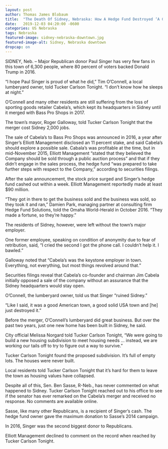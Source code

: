 ```yaml
---
layout: post
author: Thomas James Blobaum 
title:  "The Death Of Sidney, Nebraska: How A Hedge Fund Destroyed ‘A Good American Town’"
date:   2019-12-03 04:20:00 -0600
categories: US Nebraska 
tags: Nebraska  
featured-image: sidney-nebraska-downtown.jpg
featured-image-alt: Sidney, Nebraska downtown 
dropcap: on
---
```

SIDNEY, Neb. – Major Republican donor Paul Singer has very few fans in this town of 6,300 people, where 80 percent of voters backed Donald Trump in 2016.

“I hope Paul Singer is proud of what he did,” Tim O’Connell, a local lumberyard owner, told Tucker Carlson Tonight. “I don’t know how he sleeps at night.”

O’Connell and many other residents are still suffering from the loss of sporting goods retailer Cabela’s, which kept its headquarters in Sidney until it merged with Bass Pro Shops in 2017. 

The town’s mayor, Roger Galloway, told Tucker Carlson Tonight that the merger cost Sidney 2,000 jobs.

The sale of Cabela’s to Bass Pro Shops was announced in 2016, a year after Singer’s Elliott Management disclosed an 11 percent stake, and said Cabela’s should explore a possible sale. Cabala’s was profitable at the time, but in mid-November 2015, Elliott Management “stated that they believed the Company should be sold through a public auction process” and that if they didn’t engage in the sales process, the hedge fund “was prepared to take further steps with respect to the Company,” according to securities filings.

After the sale announcement, the stock price surged and Singer’s hedge fund cashed out within a week. Elliott Management reportedly made at least $90 million.

“They got in there to get the business sold and the business was sold, so they took it and ran,” Damien Park, managing partner at consulting firm Hedge Fund Solutions, told the Omaha World-Herald in October 2016.  “They made a fortune, so they’re happy.”

The residents of Sidney, however, were left without the town’s major employer.

One former employee, speaking on condition of anonymity due to fear of retribution, said, “I cried the second I got the phone call. I couldn’t help it. I bawled.”

Galloway noted that “Cabela’s was the keystone employer in town. Everything, not everything, but most things revolved around that.”

Securities filings reveal that Cabela’s co-founder and chairman Jim Cabela initially opposed a sale of the company without an assurance that the Sidney headquarters would stay open.

O’Connell, the lumberyard owner, told us that Singer “ruined Sidney.”

“Like I said, it was a good American town, a good solid USA town and [he] just destroyed it.”

Before the merger, O’Connell’s lumberyard did great business. But over the past two years, just one new home has been built in Sidney, he said.

City official Melissa Norgard told Tucker Carlson Tonight, “We were going to build a new housing subdivision to meet housing needs … instead, we are working our tails off to try to figure out a way to survive.”

Tucker Carlson Tonight found the proposed subdivision.  It’s full of empty lots. The houses were never built.

Local residents told Tucker Carlson Tonight that it’s hard for them to leave the town as housing values have collapsed.

Despite all of this, Sen. Ben Sasse, R-Neb., has never commented on what happened to Sidney. Tucker Carlson Tonight reached out to his office to see if the senator has ever remarked on the Cabela’s merger and received no response. No comments are available online.

Sasse, like many other Republicans, is a recipient of Singer’s cash. The hedge fund owner gave the maximum donation to Sasse’s 2014 campaign.

In 2016, Singer was the second biggest donor to Republicans.

Elliott Management declined to comment on the record when reached by Tucker Carlson Tonight.

